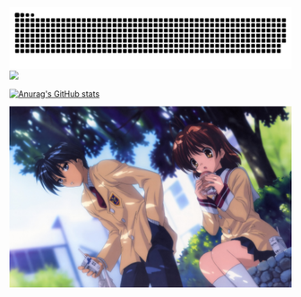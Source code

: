 <picture>
  <source media="(prefers-color-scheme: dark)" srcset="https://raw.githubusercontent.com/caiyilian/caiyilian/output/github-contribution-grid-snake-dark.svg">
  <source media="(prefers-color-scheme: light)" srcset="https://raw.githubusercontent.com/caiyilian/caiyilian/output/github-contribution-grid-snake.svg">
  <img alt="github contribution grid snake animation" src="https://raw.githubusercontent.com/caiyilian/caiyilian/output/github-contribution-grid-snake.svg">
</picture>
<a href="https://github.com/ryo-ma/github-profile-trophy">
  <img width=800 src="https://github-profile-trophy.vercel.app/?username=caiyilian&column=8&theme=gruvbox&no-frame=true"/>
</a>


[![Anurag's GitHub stats](https://github-readme-stats.vercel.app/api?username=caiyilian&show_icons=True&hide_border=True)](https://github.com/anuraghazra/github-readme-stats)

<img src="https://github.com/caiyilian/caiyilian/blob/main/img/img.jpg" alt="image" style="zoom:200%;"/>



